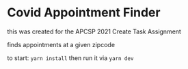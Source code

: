 # Covid Appointment Finder

this was created for the APCSP 2021 Create Task Assignment

finds appointments at a given zipcode 

to start: ```yarn install``` then run it via ```yarn dev```
